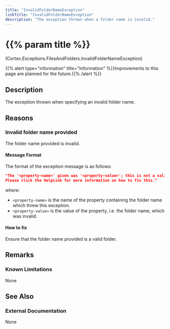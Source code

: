 ```yaml
---
title: "InvalidFolderNameException"
linkTitle: "InvalidFolderNameException"
description: "The exception thrown when a folder name is invalid."
---
```


# {{% param title %}}

<p class="namespace">(Cortex.Exceptions.FilesAndFolders.InvalidFolderNameException)</p>
{{% alert type="information" title="Information" %}}Improvements to this page are planned for the future.{{% /alert %}}

## Description

The exception thrown when specifying an invalid folder name.

## Reasons

### Invalid folder name provided

The folder name provided is invalid.

#### Message Format

The format of the exception message is as follows:

```json
"The '<property-name>' given was '<property-value>'; this is not a valid folder name.
Please click the HelpLink for more information on how to fix this."
```

where:

* `<property-name>` is the name of the property containing the folder name which threw this exception.
* `<property-value>` is the value of the property, i.e. the folder name, which was invalid.

#### How to fix

Ensure that the folder name provided is a valid folder.

## Remarks

### Known Limitations

None

## See Also

### External Documentation

None
